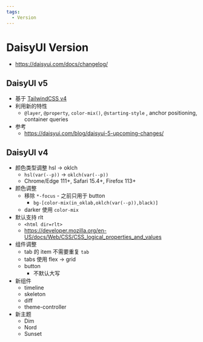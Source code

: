 ```yaml
---
tags:
  - Version
---
```


# DaisyUI Version

- https://daisyui.com/docs/changelog/

## DaisyUI v5

- 基于 [TailwindCSS v4](../tailwindcss/tailwindcss-version.md#tailwindcss-v4)
- 利用新的特性
  - `@layer`, `@property`, `color-mix()`, `@starting-style` , anchor positioning, container queries
- 参考
  - https://daisyui.com/blog/daisyui-5-upcoming-changes/

## DaisyUI v4

- 颜色类型调整 hsl -> oklch
  - `hsl(var(--p))` -> `oklch(var(--p))`
  - Chrome/Edge 111+, Safari 15.4+, Firefox 113+
- 颜色调整
  - 移除 `*-focus` - 之前只用于 button
    - `bg-[color-mix(in_oklab,oklch(var(--p)),black)]`
  - darker 使用 `color-mix`
- 默认支持 rlt
  - `<html dir=rlt>`
  - https://developer.mozilla.org/en-US/docs/Web/CSS/CSS_logical_properties_and_values
- 组件调整
  - tab 的 item 不需要重复 `tab`
  - tabs 使用 flex -> grid
  - button
    - 不默认大写
- 新组件
  - timeline
  - skeleton
  - diff
  - theme-controller
- 新主题
  - Dim
  - Nord
  - Sunset
